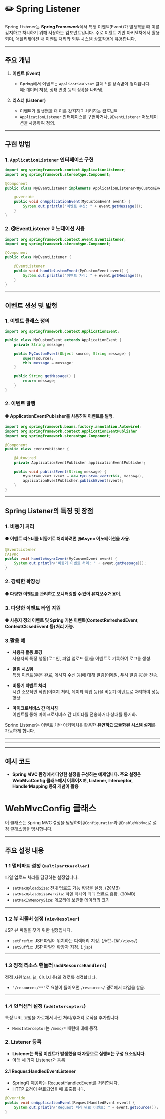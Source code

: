 # :pencil2: Spring Listener

Spring Listener는 **Spring Framework**에서 특정 이벤트(Event)가 발생했을 때 이를 감지하고 처리하기 위해 사용하는 컴포넌트입니다. 주로 이벤트 기반 아키텍처에서 활용되며, 애플리케이션 내 이벤트 처리와 외부 시스템 상호작용에 유용합니다.

---

## 주요 개념

1. **이벤트 (Event)**  
   - Spring에서 이벤트는 `ApplicationEvent` 클래스를 상속받아 정의됩니다.  
     예: 데이터 저장, 상태 변경 등의 상황을 나타냄.

2. **리스너 (Listener)**  
   - 이벤트가 발생했을 때 이를 감지하고 처리하는 컴포넌트.  
   - `ApplicationListener` 인터페이스를 구현하거나, `@EventListener` 어노테이션을 사용하여 정의.

---

## 구현 방법

### 1. `ApplicationListener` 인터페이스 구현
```java
import org.springframework.context.ApplicationListener;
import org.springframework.stereotype.Component;

@Component
public class MyEventListener implements ApplicationListener<MyCustomEvent> {

    @Override
    public void onApplicationEvent(MyCustomEvent event) {
        System.out.println("이벤트 수신: " + event.getMessage());
    }
}
```

### 2. @EventListener 어노테이션 사용
```java
import org.springframework.context.event.EventListener;
import org.springframework.stereotype.Component;

@Component
public class MyEventListener {

    @EventListener
    public void handleCustomEvent(MyCustomEvent event) {
        System.out.println("이벤트 처리: " + event.getMessage());
    }
}

```

---

## 이벤트 생성 및 발행

### 1. 이벤트 클래스 정의

```java
import org.springframework.context.ApplicationEvent;

public class MyCustomEvent extends ApplicationEvent {
    private String message;

    public MyCustomEvent(Object source, String message) {
        super(source);
        this.message = message;
    }

    public String getMessage() {
        return message;
    }
}
```

### 2. 이벤트 발행
#### ● ApplicationEventPublisher를 사용하여 이벤트를 발행.
```java
import org.springframework.beans.factory.annotation.Autowired;
import org.springframework.context.ApplicationEventPublisher;
import org.springframework.stereotype.Component;

@Component
public class EventPublisher {

    @Autowired
    private ApplicationEventPublisher applicationEventPublisher;

    public void publishEvent(String message) {
        MyCustomEvent event = new MyCustomEvent(this, message);
        applicationEventPublisher.publishEvent(event);
    }
}
```
---
## Spring Listener의 특징 및 장점

### 1. 비동기 처리

#### ● 이벤트 리스너를 비동기로 처리하려면 @Async 어노테이션을 사용.
```java
@EventListener
@Async
public void handleAsyncEvent(MyCustomEvent event) {
    System.out.println("비동기 이벤트 처리: " + event.getMessage());
}
```

### 2. 강력한 확장성
#### ● 다양한 이벤트를 관리하고 모니터링할 수 있어 유지보수가 용이.

### 3. 다양한 이벤트 타입 지원

#### ● 사용자 정의 이벤트 및 Spring 기본 이벤트(ContextRefreshedEvent, ContextClosedEvent 등) 처리 가능.


### 3.활용 예

- **사용자 활동 로깅**  
  사용자의 특정 행동(로그인, 파일 업로드 등)을 이벤트로 기록하여 로그를 생성.

- **알림 시스템**  
  특정 이벤트(주문 완료, 메시지 수신 등)에 대해 알림(이메일, 푸시 알림 등)을 전송.

- **비동기 이벤트 처리**  
  시간 소모적인 작업(이미지 처리, 데이터 백업 등)을 비동기 이벤트로 처리하여 성능 향상.

- **마이크로서비스 간 메시징**  
  이벤트를 통해 마이크로서비스 간 데이터를 전송하거나 상태를 동기화.

Spring Listener는 이벤트 기반 아키텍처를 활용한 **유연하고 모듈화된 시스템 설계**를 가능하게 합니다.

---
---
---
## 예시 코드

- **Spring MVC 환경에서 다양한 설정을 구성하는 예제입니다. 주요 설정은 WebMvcConfig 클래스에서 이루어지며, Listener, Interceptor, HandlerMapping 등의 개념이 활용**


# WebMvcConfig 클래스

이 클래스는 Spring MVC 설정을 담당하며 `@Configuration`과 `@EnableWebMvc`로 설정 클래스임을 명시합니다.

---

## 주요 설정 내용

### 1.1 멀티파트 설정 (`multipartResolver`)
파일 업로드 처리를 담당하는 설정입니다.

- `setMaxUploadSize`: 전체 업로드 가능 용량을 설정. (20MB)
- `setMaxUploadSizePerFile`: 파일 하나의 최대 업로드 용량. (20MB)
- `setMaxInMemorySize`: 메모리에 보관할 데이터의 크기.

---

### 1.2 뷰 리졸버 설정 (`viewResolver`)
JSP 뷰 파일을 찾기 위한 설정입니다.

- `setPrefix`: JSP 파일이 위치하는 디렉터리 지정. (`/WEB-INF/views/`)
- `setSuffix`: JSP 파일의 확장자 지정. (`.jsp`)

---

### 1.3 정적 리소스 핸들러 (`addResourceHandlers`)
정적 자원(css, js, 이미지 등)의 경로를 설정합니다.

- `"/resources/**"`로 요청이 들어오면 `/resources/` 경로에서 파일을 찾음.

---

### 1.4 인터셉터 설정 (`addInterceptors`)
특정 URL 요청을 가로채서 사전 처리/후처리 로직을 추가합니다.

- `MemoInterceptor`는 `/memo/*` 패턴에 대해 동작.


### 2. Listener 등록
- **Listener는 특정 이벤트가 발생했을 때 자동으로 실행되는 구성 요소입니다.**
- 아래 세 가지 Listener가 등록
#### 2.1 RequestHandledEventListener
- Spring이 제공하는 RequestHandledEvent를 처리합니다.
- HTTP 요청이 완료되었을 때 호출됩니다.

```java
@Override
public void onApplicationEvent(RequestHandledEvent event) {
    System.out.println("Request 처리 완료 이벤트: " + event.getSource());
}
```
